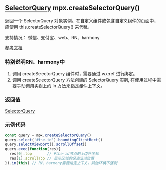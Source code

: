 ## [SelectorQuery](https://developers.weixin.qq.com/miniprogram/dev/api/wxml/SelectorQuery.html) mpx.createSelectorQuery()

返回一个 SelectorQuery 对象实例。在自定义组件或包含自定义组件的页面中，应使用 this.createSelectorQuery() 来代替。

支持情况： 微信、支付宝、web、RN、harmony

[参考文档](https://developers.weixin.qq.com/miniprogram/dev/api/wxml/wx.createSelectorQuery.html)

### 特别说明RN、harmony中
1. 调用 createSelectorQuery 组件时，需要通过 wx:ref 进行绑定。
2. 调用 createSelectorQuery 方法创建的 SelectorQuery 实例, 在使用过程中需要手动调用实例上的 in 方法来指定组件上下文。


### 返回值
[SelectorQuery](https://developers.weixin.qq.com/miniprogram/dev/api/wxml/SelectorQuery.html)

### 示例代码
```js
const query = mpx.createSelectorQuery()
query.select('#the-id').boundingClientRect()
query.selectViewport().scrollOffset()
query.exec(function(res){
  res[0].top       // #the-id节点的上边界坐标
  res[1].scrollTop // 显示区域的竖直滚动位置
}).in(this) // RN、harmony需要指定上下文，其他环境不强制
```